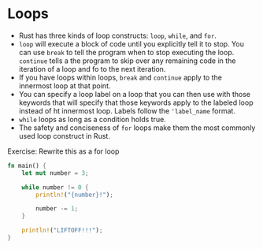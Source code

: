 # Loops

- Rust has three kinds of loop constructs: `loop`, `while`, and `for`.
- `loop` will execute a block of code until you explicitly tell it to stop. You can use `break` to tell the program when to stop executing the loop. `continue` tells a the program to skip over any remaining code in the iteration of a loop and fo to the next iteration. 
- If you have loops within loops, `break` and `continue` apply to the innermost loop at that point. 
- You can specify a loop label on a loop that you can then use with those keywords that will specify that those keywords apply to the labeled loop instead of ht innermost loop. Labels follow the `'label_name` format. 
- `while` loops as long as a condition holds true. 
- The safety and conciseness of `for` loops make them the most commonly used loop construct in Rust. 

Exercise: Rewrite this as a for loop

```rs
fn main() {
    let mut number = 3;

    while number != 0 {
        println!("{number}!");

        number -= 1;
    }

    println!("LIFTOFF!!!");
}

```